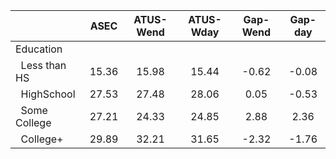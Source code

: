 
|                      |         ASEC |    ATUS-Wend |    ATUS-Wday |     Gap-Wend |      Gap-day |
| -------------------- | :----------: | :----------: | :----------: | :----------: | :----------: |
| Education            |              |              |              |              |              |
| &nbsp;&nbsp;Less than HS |        15.36 |        15.98 |        15.44 |        -0.62 |        -0.08 |
| &nbsp;&nbsp;HighSchool |        27.53 |        27.48 |        28.06 |         0.05 |        -0.53 |
| &nbsp;&nbsp;Some College |        27.21 |        24.33 |        24.85 |         2.88 |         2.36 |
| &nbsp;&nbsp;College+ |        29.89 |        32.21 |        31.65 |        -2.32 |        -1.76 |

